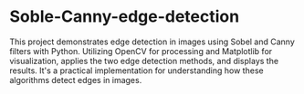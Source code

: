 # Soble-Canny-edge-detection
This project demonstrates edge detection in images using Sobel and Canny filters with Python. Utilizing OpenCV for processing and Matplotlib for visualization, applies the two edge detection methods, and displays the results. It's a practical implementation for understanding how these algorithms detect edges in images.
